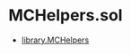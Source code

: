 # MCHelpers.sol

<!-- START_INDEX -->
- [library.MCHelpers](./library.MCHelpers.md)

<!-- END_INDEX -->
